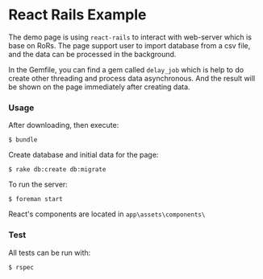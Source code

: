 # React Rails Example
The demo page is using `react-rails` to interact with web-server which is base on RoRs. The page support user to import database from a csv file, and the data can be processed in the background.

In the Gemfile, you can find a gem called `delay_job` which is help to do create other threading and process data asynchronous. And the result will be shown on the page immediately after creating data.   

### Usage

After downloading, then execute:

    $ bundle

Create database and initial data for the page:

    $ rake db:create db:migrate

To run the server:

    $ foreman start

React's components are located in `app\assets\components\`

### Test
All tests can be run with:

    $ rspec
